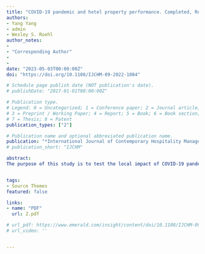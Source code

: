 ```yaml
---
title: "COVID-19 pandemic and hotel property performance. Completed, Ready to submit to International Journal of Contemporary Hospitality"
authors:
- Yang Yang
- admin
- Wesley S. Roehl
author_notes:
- 
- "Corresponding Author"
- 
- 
date: "2023-05-03T00:00:00Z"
doi: "https://doi.org/10.1108/IJCHM-09-2022-1084"

# Schedule page publish date (NOT publication's date).
# publishDate: "2017-01-01T00:00:00Z"

# Publication type.
# Legend: 0 = Uncategorized; 1 = Conference paper; 2 = Journal article;
# 3 = Preprint / Working Paper; 4 = Report; 5 = Book; 6 = Book section;
# 7 = Thesis; 8 = Patent
publication_types: ["2"]

# Publication name and optional abbreviated publication name.
publication: "*International Journal of Contemporary Hospitality Management*"
# publication_short: "IJCHM"

abstract: 
The purpose of this study is to test the local impact of COVID-19 pandemic on hotel performance at the individual property level, and further examine the roles of hotel attributes and business mix in potentially moderating or intensifying the impact of a crisis.Using a sample of 5,090 hotel properties in Texas, USA from January 2020 to December 2021, this study estimates a monthly hotel performance model to evaluate how the pandemic affected hotels’ operational performance based on revenue per available room.Results show that a 10% increase in the monthly number of confirmed COVID-19 cases led to a 0.522% decrease in hotel performance. Also, a series of moderators were identified within the pandemic–performance relationship: the negative impact of the pandemic was more severe among higher-end hotels and newer hotels; urbanization and localization diseconomies prevailed during the pandemic; and there was a smaller negative effect of COVID-19 on high rated hotels in the category of economy hotels. The moderators highlighted in this paper shed light on the heterogeneity of COVID-19’s effects on hotel operations. Findings enrich the hospitality literature by considering business resilience in relation to the pandemic.


tags:
- Source Themes
featured: false

links:
- name: "PDF"
  url: 2.pdf

# url_pdf: https://www.emerald.com/insight/content/doi/10.1108/IJCHM-09-2022-1084/full/pdf?title=covid-19-pandemic-and-hotel-property-performance
# url_video: ''


---
```


